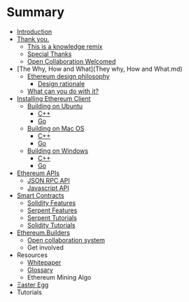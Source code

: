 # Summary

* [Introduction](README.md)
* [Thank you.](thank_you.md)
   * [This is a knowledge remix](this_is_a_knowledge_remix.md)
   * [Special Thanks](special_thanks.md)
   * [Open Collaboration Welcomed](open_collaboration_welcomed.md)
* [The Why, How and What](They why, How and What.md)
   * [Ethereum design philosophy](design_philosophy.md)
       * [Design rationale](design_rationale.md)
   * [What can you do with it?](what_is_ethereum.md)
* [Installing Ethereum Client](installing_ethereum.md)
   * [Building on Ubuntu](building_on_ubuntu.md)
       * [C++](ubuntu_cpp_build.md)
       * [Go](ubuntu_go_build.md)
   * [Building on Mac OS](building_on_mac_os.md)
       * [C++](mac_cpp_build.md)
       * [Go](mac_go_build.md)
   * [Building on Windows](building_on_windows.md)
       * [C++](win_cpp_build.md)
       * [Go](win_go_build.md)
* [Ethereum APIs](ethereum_apis.md)
   * [JSON RPC API](ethereum_json_rpc.md)
   * [Javascript API](ethereum_javascript_api.md)
* [Smart Contracts](smart_contract_tutorials.md)
   * [Solidity Features](solidity_features.md)
   * [Serpent Features](serpent_features.md)
   * [Serpent Tutorials](serpent_tutorials.md)
   * [Solidity Tutorials](solidity_tutorials.md)
* [Ethereum.Builders](ethereumbuilders.md)
   * [Open collaboration system](open_collaboration_system.md)
   * Get involved
* Resources
   * [Whitepaper](whitepaper.md)
   * [Glossary](glossary.md)
   * Ethereum Mining Algo
* [Ξaster Egg](vitalik-diagrams/readme.md)
* Tutorials

